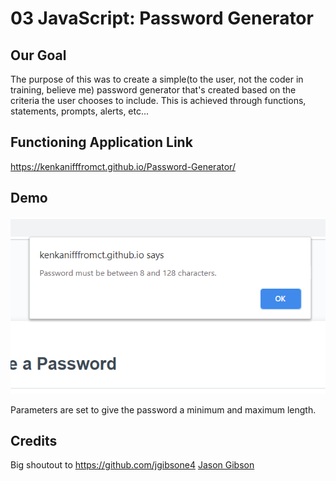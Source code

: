 # 03 JavaScript: Password Generator

## Our Goal
The purpose of this was to create a simple(to the user, not the coder in training, believe me) password generator that's created based on the criteria the user chooses to include. This is achieved through functions, statements, prompts, alerts, etc...

## Functioning Application Link
https://kenkanifffromct.github.io/Password-Generator/

## Demo
![demo image](Screenshot_(92).png)

Parameters are set to give the password a minimum and maximum length.


## Credits
Big shoutout to https://github.com/jgibsone4
[Jason Gibson](https://github.com/jgibsone4)

